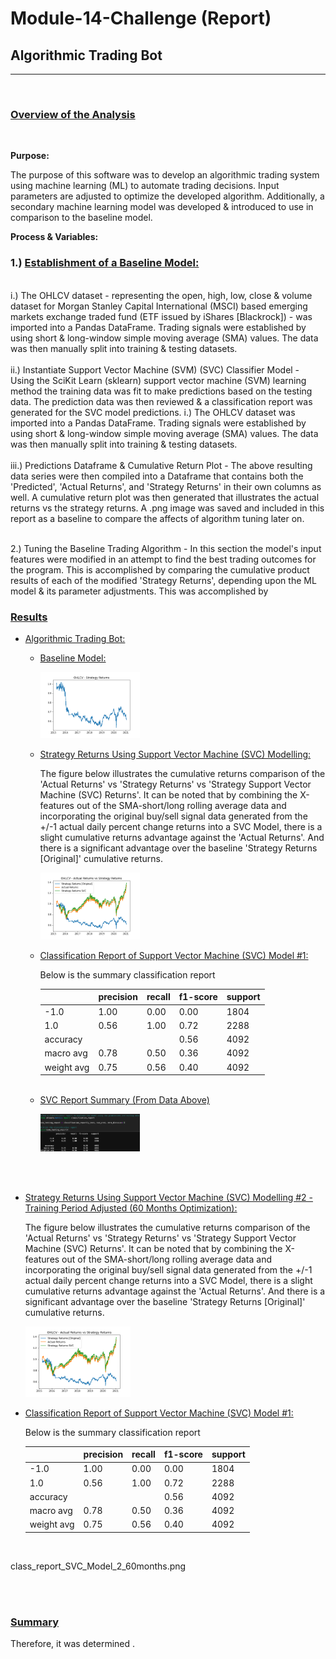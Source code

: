# Module-14-Challenge (Report)

## Algorithmic Trading Bot

---

<br>

### <u>Overview of the Analysis</u>

<br>

<b>Purpose:</b>

The purpose of this software was to develop an algorithmic trading system using machine learning (ML) to automate trading decisions. Input parameters are adjusted to optimize the developed algorithm. Additionally, a secondary machine learning model was developed & introduced to use in comparison to the baseline model.

<b>Process & Variables:</b>

### 1.) <u>Establishment of a Baseline Model:</u>

<br>
    i.) The OHLCV dataset - representing the open, high, low, close & volume dataset for Morgan Stanley Capital International (MSCI) based emerging markets exchange traded fund (ETF issued by iShares [Blackrock]) - was imported into a Pandas DataFrame. Trading signals were established by using short & long-window simple moving average (SMA) values. The data was then manually split into training & testing datasets.
<br>
<br>
    ii.) Instantiate Support Vector Machine (SVM) (SVC) Classifier Model - Using the SciKit Learn (sklearn) support vector machine (SVM) learning method the training data was fit to make predictions based on the testing data. The prediction data was then reviewed & a classification report was generated for the SVC model predictions. i.) The OHLCV dataset was imported into a Pandas DataFrame. Trading signals were established by using short & long-window simple moving average (SMA) values. The data was then manually split into training & testing datasets.
<br>
<br>
    iii.) Predictions Dataframe & Cumulative Return Plot - The above resulting data series were then compiled into a Dataframe that contains both the 'Predicted', 'Actual Returns', and 'Strategy Returns' in their own columns as well. A cumulative return plot was then generated that illustrates the actual returns vs the strategy returns. A .png image was saved and included in this report as a baseline to compare the affects of algorithm tuning later on.
<br>
<br>

2.) Tuning the Baseline Trading Algorithm - In this section the model's input features were modified in an attempt to find the best trading outcomes for the program. This is accomplished by comparing the cumulative product results of each of the modified 'Strategy Returns', depending upon the ML model & its parameter adjustments. This was accomplished by

### <u>Results</u>

- <u>Algorithmic Trading Bot:</u>

  - <u>Baseline Model:</u>
    <p align= "left" width="60">
    <img width= "35%" src="Starter_Code/strategy_fig1.png">
    </p>

  - <u>Strategy Returns Using Support Vector Machine (SVC) Modelling:</u>

    The figure below illustrates the cumulative returns comparison of the 'Actual Returns' vs 'Strategy Returns' vs 'Strategy Support Vector Machine (SVC) Returns'.
    It can be noted that by combining the X-features out of the SMA-short/long rolling average data and incorporating the original buy/sell signal data generated from the +/-1 actual daily percent change returns into a SVC Model, there is a slight cumulative returns advantage against the 'Actual Returns'. And there is a significant advantage over the baseline 'Strategy Returns [Original]' cumulative returns.

    <p align= "left" width="10">
    <img width= "35%" src="Starter_Code/actual_vs_strategy_fig2.png">
    </p>

  - <u>Classification Report of Support Vector Machine (SVC) Model #1:</u>

    Below is the summary classification report
    <br>

    |            | precision | recall | f1-score | support |
    | ---------- | --------- | ------ | -------- | ------- |
    | -1.0       | 1.00      | 0.00   | 0.00     | 1804    |
    | 1.0        | 0.56      | 1.00   | 0.72     | 2288    |
    | accuracy   |           |        | 0.56     | 4092    |
    | macro avg  | 0.78      | 0.50   | 0.36     | 4092    |
    | weight avg | 0.75      | 0.56   | 0.40     | 4092    |

  <br>

  - <u> SVC Report Summary (From Data Above) </u>
    <p align= "left" width="10">
    <img width= "35%" src="Starter_Code/class_report_SVC_Model_1.png">
    </p>

<br>
<br>

- <u>Strategy Returns Using Support Vector Machine (SVC) Modelling #2 - Training Period Adjusted (60 Months Optimization):</u>

  The figure below illustrates the cumulative returns comparison of the 'Actual Returns' vs 'Strategy Returns' vs 'Strategy Support Vector Machine (SVC) Returns'.
  It can be noted that by combining the X-features out of the SMA-short/long rolling average data and incorporating the original buy/sell signal data generated from the +/-1 actual daily percent change returns into a SVC Model, there is a slight cumulative returns advantage against the 'Actual Returns'. And there is a significant advantage over the baseline 'Strategy Returns [Original]' cumulative returns.

  <p align= "left" width="10">
  <img width= "35%" src="Starter_Code/actual_vs_strategy_fig2.png">
  </p>

- <u>Classification Report of Support Vector Machine (SVC) Model #1:</u>

  Below is the summary classification report
  <br>

  |            | precision | recall | f1-score | support |
  | ---------- | --------- | ------ | -------- | ------- |
  | -1.0       | 1.00      | 0.00   | 0.00     | 1804    |
  | 1.0        | 0.56      | 1.00   | 0.72     | 2288    |
  | accuracy   |           |        | 0.56     | 4092    |
  | macro avg  | 0.78      | 0.50   | 0.36     | 4092    |
  | weight avg | 0.75      | 0.56   | 0.40     | 4092    |

  <br>

class_report_SVC_Model_2_60months.png

<br>
<br>

### <u>Summary</u>

Therefore, it was determined .
